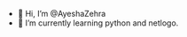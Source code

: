 - 👋 Hi, I’m @AyeshaZehra
- 🌱 I’m currently learning python and netlogo.

<!---
AyeshaZehra/AyeshaZehra is a ✨ special ✨ repository because its `README.md` (this file) appears on your GitHub profile.
You can click the Preview link to take a look at your changes.
--->
